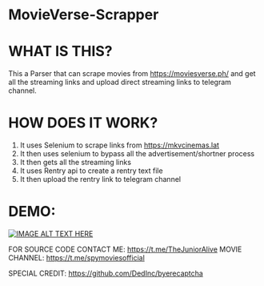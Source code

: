 # MovieVerse-Scrapper

# WHAT IS THIS?
This a Parser that can scrape movies from https://moviesverse.ph/ and get all the streaming links and upload direct streaming links to telegram channel.

# HOW DOES IT WORK?

1. It uses Selenium to scrape links from https://mkvcinemas.lat
2. It then uses selenium to bypass all the advertisement/shortner process
3. It then gets all the streaming links
4. It uses Rentry api to create a rentry text file
5. It then upload the rentry link to telegram channel

# DEMO:

[![IMAGE ALT TEXT HERE](https://img.youtube.com/vi/MfaWeE52syA/0.jpg)](https://www.youtube.com/watch?v=MfaWeE52syA)


FOR SOURCE CODE CONTACT ME: https://t.me/TheJuniorAlive 
MOVIE CHANNEL: https://t.me/spymoviesofficial

SPECIAL CREDIT: https://github.com/DedInc/byerecaptcha
